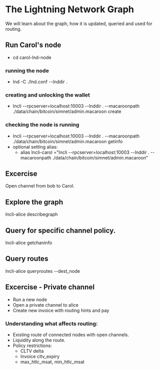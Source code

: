 
# The Lightning Network Graph
We will learn about the graph, how it is updated, queried and used for routing.

## Run Carol's node
* cd carol-lnd-node
### running the node
* lnd -C ./lnd.conf --lnddir .
### creating and unlocking the wallet
* lncli --rpcserver=localhost:10003 --lnddir . --macaroonpath ./data/chain/bitcoin/simnet/admin.macaroon create
### checking the node is running
* lncli --rpcserver=localhost:10003 --lnddir . --macaroonpath ./data/chain/bitcoin/simnet/admin.macaroon getinfo
* optional setting alias:
    * alias lncli-carol ="lncli --rpcserver=localhost:10003 --lnddir . --macaroonpath ./data/chain/bitcoin/simnet/admin.macaroon"

## Excercise
Open channel from bob to Carol.

## Explore the graph
lncli-alice describegraph

## Query for specific channel policy.
lncli-alice getchaninfo

## Query routes
lncli-alice queryroutes --dest_node <carol node>

## Excercise - Private channel
* Run a new node
* Open a private channel to alice
* Create new invoice with routing hints and pay

### Understanding what affects routing:
* Existing route of connected nodes with open channels.
* Liquidity along the route.
* Policy restrictions:
    * CLTV delta
    * Invoice cltv_expiry    
    * max_htlc_msat, min_htlc_msat